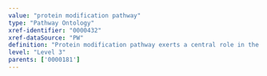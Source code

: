 ```yaml
---
value: "protein modification pathway"
type: "Pathway Ontology"
xref-identifier: "0000432"
xref-dataSource: "PW"
definition: "Protein modification pathway exerts a central role in the regulation of protein function and the pathways these function impinge upon. It is also used to target protein for degradation. In the more special aspect of protein modification in the secretory pathway, it involves the final modification of glycoproteins and glycosaminoglycans as well as processing of proteins to their mature forms."
level: "Level 3"
parents: ['0000181']
---
```


